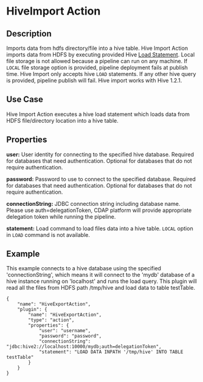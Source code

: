 # HiveImport Action


Description
-----------
Imports data from hdfs directory/file into a hive table. Hive Import Action imports data from HDFS by executing provided Hive [Load Statement](https://cwiki.apache.org/confluence/display/Hive/GettingStarted). 
Local file storage is not allowed because a pipeline can run on any machine. If `LOCAL` file storage option is provided,
pipeline deployment fails at publish time. Hive Import only accepts hive `LOAD` statements. If any other hive query is provided,
pipeline publish will fail. Hive import works with Hive 1.2.1.


Use Case
--------
Hive Import Action executes a hive load statement which loads data from HDFS file/directory location into a hive table.


Properties
----------

**user:** User identity for connecting to the specified hive database. Required for databases that need
authentication. Optional for databases that do not require authentication.

**password:** Password to use to connect to the specified database. Required for databases
that need authentication. Optional for databases that do not require authentication.

**connectionString:** JDBC connection string including database name. Please use auth=delegationToken, 
CDAP platform will provide appropriate delegation token while running the pipeline. 

**statement:** Load command to load files data into a hive table. `LOCAL` option in `LOAD` command is not available.


Example
-------
This example connects to a hive database using the specified 'connectionString', which means
it will connect to the 'mydb' database of a hive instance running on 'localhost' and runs the 
load query. This plugin will read all the files from HDFS path /tmp/hive and load data
to table testTable.

    {
        "name": "HiveExportAction",
        "plugin": {
            "name": "HiveExportAction",
            "type": "action",
            "properties": {
                "user": "username",
                "password": "password",
                "connectionString": "jdbc:hive2://localhost:10000/mydb;auth=delegationToken",
                "statement": "LOAD DATA INPATH '/tmp/hive' INTO TABLE testTable"
            }
        }
    }
